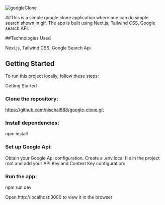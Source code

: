 ![googleClone](https://github.com/nischal888/google-clone/assets/29753410/28caec08-01e8-4b4c-a55e-8551fdd6c043)


##This is a simple google clone application where one can do simple search shown in gif. The app is built using Next.js, Tailwind CSS, Google search API.

##Technologies Used

Next.js, Tailwind CSS, Google Search Api


## Getting Started


To run this project locally, follow these steps:

Getting Started

### Clone the repository:

 https://github.com/nischal888/google-clone.git


### Install dependencies:

npm install

### Set up Google Api:

Obtain your Google Api configuration.
Create a .env.local file in the project root and add your API Key and Context Key configuration:

### Run the app:

npm run dev 

Open http://localhost:3000 to view it in the browser




